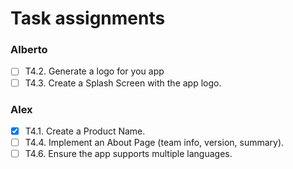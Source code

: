 # Task assignments
### Alberto
- [ ] T4.2. Generate a logo for you app
- [ ] T4.3. Create a Splash Screen with the app logo.

### Alex
- [x] T4.1. Create a Product Name.
- [ ] T4.4. Implement an About Page (team info, version, summary).
- [ ] T4.6. Ensure the app supports multiple languages.